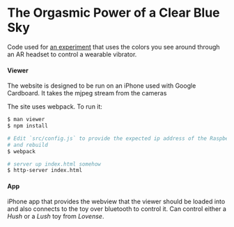 # The Orgasmic Power of a Clear Blue Sky

Code used for [an experiment][blog] that uses the colors you see around through an AR headset to control a wearable vibrator. 

#### Viewer
The website is designed to be run on an iPhone used with Google Cardboard. It takes the mjpeg stream from the cameras

The site uses webpack. To run it:

```bash
$ man viewer
$ npm install

# Edit `src/config.js` to provide the expected ip address of the Raspberry pi
# and rebuild
$ webpack

# server up index.html somehow
$ http-server index.html
```

#### App
iPhone app that provides the webview that the viewer should be loaded into and also connects to the toy over bluetooth to control it. Can control either a *Hush* or a *Lush* toy from *Lovense*.


[blog]: http://blog.mattbierner.com/blue-sky-orgasm
